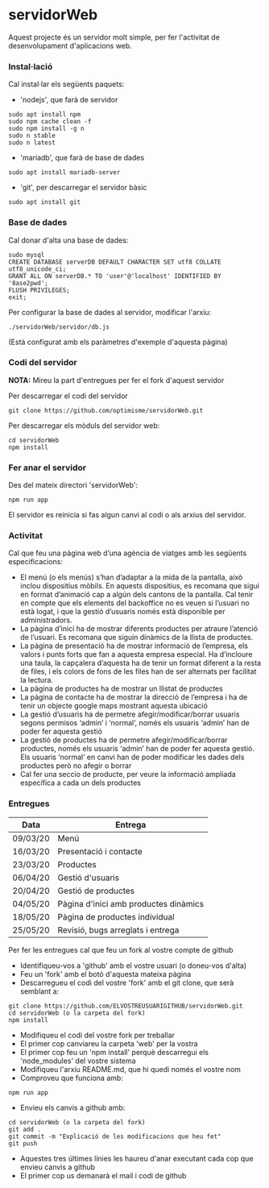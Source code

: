 # servidorWeb #

Aquest projecte és un servidor molt simple, per fer l'activitat de desenvolupament d'aplicacions web.

### Instal·lació ###

Cal instal·lar els següents paquets:

- 'nodejs', que farà de servidor
```
sudo apt install npm
sudo npm cache clean -f
sudo npm install -g n
sudo n stable
sudo n latest
```

- 'mariadb', que farà de base de dades
```
sudo apt install mariadb-server
```

- 'git', per descarregar el servidor bàsic
```
sudo apt install git
```

### Base de dades ###

Cal donar d'alta una base de dades:
```
sudo mysql
CREATE DATABASE serverDB DEFAULT CHARACTER SET utf8 COLLATE utf8_unicode_ci;
GRANT ALL ON serverDB.* TO 'user'@'localhost' IDENTIFIED BY '8ase2pwd';
FLUSH PRIVILEGES;
exit;
```

Per configurar la base de dades al servidor, modificar l'arxiu:
```
./servidorWeb/servidor/db.js
```

(Està configurat amb els paràmetres d'exemple d'aquesta pàgina)

### Codi del servidor ###

**NOTA:** Mireu la part d'entregues per fer el fork d'aquest servidor

Per descarregar el codi del servidor
```
git clone https://github.com/optimisme/servidorWeb.git
```

Per descarregar els mòduls del servidor web:
```
cd servidorWeb
npm install
```

### Fer anar el servidor ###

Des del mateix directori 'servidorWeb':
```
npm run app
```

El servidor es reinicia si fas algun canvi al codi o als arxius del servidor.

### Activitat ###

Cal que feu una pàgina web d’una agència de viatges amb les següents especificacions:

- El menú (o els menús) s’han d’adaptar a la mida de la pantalla, això inclou dispositius mòbils. En aquests dispositius, es recomana que sigui en format d’animació cap a algún dels cantons de la pantalla. Cal tenir en compte que els elements del backoffice no es veuen si l’usuari no està logat, i que la gestió d’usuaris només està disponible per administradors.
- La pàgina d’inici ha de mostrar diferents productes per atraure l’atenció de l’usuari. Es recomana que siguin dinàmics de la llista de productes.
- La pàgina de presentació ha de mostrar informació de l’empresa, els valors i punts forts que fan a aquesta empresa especial. Ha d’incloure una taula, la capçalera d’aquesta ha de tenir un format diferent a la resta de files, i els colors de fons de les files han de ser alternats per facilitat la lectura.
- La pàgina de productes ha de mostrar un llistat de productes
- La pàgina de contacte ha de mostrar la direcció de l’empresa i ha de tenir un objecte google maps mostrant aquesta ubicació
- La gestió d’usuaris ha de permetre afegir/modificar/borrar usuaris segons permisos ‘admin’ i ‘normal’, només els usuaris ‘admin’ han de poder fer aquesta gestió
- La gestió de productes ha de permetre afegir/modificar/borrar productes, només els usuaris ‘admin’ han de poder fer aquesta gestió. Els usuaris ‘normal’ en canvi han de poder modificar les dades dels productes però no afegir o borrar
- Cal fer una seccio de producte, per veure la informació ampliada específica a cada un dels productes

### Entregues ###

| Data | Entrega |
| --- | --- |
| 09/03/20 | Menú |
| 16/03/20 | Presentació i contacte |
| 23/03/20 | Productes |
| 06/04/20 | Gestió d'usuaris |
| 20/04/20 | Gestió de productes |
| 04/05/20 | Pàgina d'inici amb productes dinàmics |
| 18/05/20 | Pàgina de productes individual |
| 25/05/20 | Revisió, bugs arreglats i entrega |

Per fer les entregues cal que feu un fork al vostre compte de github

- Identifiqueu-vos a 'github' amb el vostre usuari (o doneu-vos d'alta)
- Feu un 'fork' amb el botó d'aquesta mateixa pàgina
- Descarregueu el codi del vostre 'fork' amb el git clone, que serà semblant a:
```
git clone https://github.com/ELVOSTREUSUARIGITHUB/servidorWeb.git
cd servidorWeb (o la carpeta del fork)
npm install
```
- Modifiqueu el codi del vostre fork per treballar
- El primer cop canviareu la carpeta 'web' per la vostra
- El primer cop feu un 'npm install' perquè descarregui els 'node_modules' del vostre sistema
- Modifiqueu l'arxiu README.md, que hi quedi només el vostre nom
- Comproveu que funciona amb:
```
npm run app
```
- Envieu els canvis a github amb:
```
cd servidorWeb (o la carpeta del fork)
git add .
git commit -m "Explicació de les modificacions que heu fet"
git push
```
- Aquestes tres últimes línies les haureu d'anar executant cada cop que envieu canvis a github
- El primer cop us demanarà el mail i codi de github



